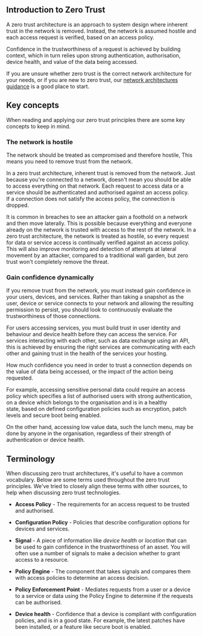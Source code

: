 ## Introduction to Zero Trust

A zero trust architecture is an approach to system design where inherent trust in the network is removed. Instead, the network is assumed hostile and each access request is verified, based on an access policy.

Confidence in the trustworthiness of a request is achieved by building context, which in turn relies upon strong authentication, authorisation, device health, and value of the data being accessed.

If you are unsure whether zero trust is the correct network architecture for your needs, or if you are new to zero trust, our [network architectures guidance](https://www.ncsc.gov.uk/collection/device-security-guidance/infrastructure/network-architectures#section_2) is a good place to start.

## **Key concepts**

When reading and applying our zero trust principles there are some key concepts to keep in mind.

### The network is hostile

The network should be treated as compromised and therefore hostile, This means you need to remove trust from the network.

In a zero trust architecture, inherent trust is removed from the network. Just because you\'re connected to a network, doesn\'t mean you should be able to access everything on that network. Each request to access data or a service should be authenticated and authorised against an access policy. If a connection does not satisfy the access policy, the connection is dropped. 

It is common in breaches to see an attacker gain a foothold on a network and then move laterally. This is possible because everything and everyone already on the network is trusted with access to the rest of the network. In a zero trust architecture, the network is treated as hostile, so every request for data or service access is continually verified against an access policy. This will also improve monitoring and detection of attempts at lateral movement by an attacker, compared to a traditional wall garden, but zero trust won\'t completely remove the threat.  

### Gain confidence dynamically

If you remove trust from the network, you must instead gain confidence in your users, devices, and services. Rather than taking a snapshot as the user, device or service connects to your network and allowing the resulting permission to persist, you should look to continuously evaluate the trustworthiness of those connections.

For users accessing services, you must build trust in user identity and behaviour and device health before they can access the service. For services interacting with each other, such as data exchange using an API, this is achieved by ensuring the right services are communicating with each other and gaining trust in the health of the services your hosting.

How much confidence you need in order to trust a connection depends on the value of data being accessed, or the impact of the action being requested. 

For example, accessing sensitive personal data could require an access policy which specifies a list of authorised users with strong authentication, on a device which belongs to the organisation and is in a healthy state, based on defined configuration policies such as encryption, patch levels and secure boot being enabled.

On the other hand, accessing low value data, such the lunch menu, may be done by anyone in the organisation, regardless of their strength of authentication or device health.

## **Terminology**

When discussing zero trust architectures, it\'s useful to have a common vocabulary. Below are some terms used throughout the zero trust principles. We\'ve tried to closely align these terms with other sources, to help when discussing zero trust technologies. 

-   **Access Policy** - The requirements for an access request to be trusted and authorised.

-   **Configuration Policy** - Policies that describe configuration options for devices and services.

-   **Signal** - A piece of information like *device health* or *location* that can be used to gain confidence in the trustworthiness of an asset. You will often use a number of signals to make a decision whether to grant access to a resource. 

-   **Policy Engine** - The component that takes signals and compares them with access policies to determine an access decision. 

-   **Policy Enforcement Point** - Mediates requests from a user or a device to a service or data using the Policy Engine to determine if the requests can be authorised.

-   **Device health** - Confidence that a device is compliant with configuration policies, and is in a good state. For example, the latest patches have been installed, or a feature like secure boot is enabled. 
